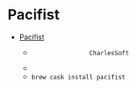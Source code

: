 # Pacifist
- [Pacifist](https://www.charlessoft.com/)
  -  					CharlesSoft				
  - 
  - `brew cask install pacifist`
